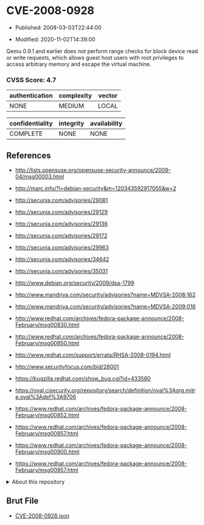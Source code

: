 # CVE-2008-0928

- Published: 2008-03-03T22:44:00

- Modified: 2020-11-02T14:39:00

Qemu 0.9.1 and earlier does not perform range checks for block device read or write requests, which allows guest host users with root privileges to access arbitrary memory and escape the virtual machine.

### CVSS Score: **4.7**

| authentication | complexity | vector |
| --- | --- | --- |
| NONE | MEDIUM | LOCAL |

| confidentiality | integrity | availability |
| --- | --- | --- |
| COMPLETE | NONE | NONE |

## References

* http://lists.opensuse.org/opensuse-security-announce/2009-04/msg00003.html

* http://marc.info/?l=debian-security&m=120343592917055&w=2

* http://secunia.com/advisories/29081

* http://secunia.com/advisories/29129

* http://secunia.com/advisories/29136

* http://secunia.com/advisories/29172

* http://secunia.com/advisories/29963

* http://secunia.com/advisories/34642

* http://secunia.com/advisories/35031

* http://www.debian.org/security/2009/dsa-1799

* http://www.mandriva.com/security/advisories?name=MDVSA-2008:162

* http://www.mandriva.com/security/advisories?name=MDVSA-2009:016

* http://www.redhat.com/archives/fedora-package-announce/2008-February/msg00830.html

* http://www.redhat.com/archives/fedora-package-announce/2008-February/msg00850.html

* http://www.redhat.com/support/errata/RHSA-2008-0194.html

* http://www.securityfocus.com/bid/28001

* https://bugzilla.redhat.com/show_bug.cgi?id=433560

* https://oval.cisecurity.org/repository/search/definition/oval%3Aorg.mitre.oval%3Adef%3A9706

* https://www.redhat.com/archives/fedora-package-announce/2008-February/msg00852.html

* https://www.redhat.com/archives/fedora-package-announce/2008-February/msg00857.html

* https://www.redhat.com/archives/fedora-package-announce/2008-February/msg00900.html

* https://www.redhat.com/archives/fedora-package-announce/2008-February/msg00957.html

<details>
<summary>About this repository</summary> 

  This repository is part of the project [Live Hack CVE](https://github.com/Live-Hack-CVE). Main website can be found [www.live-hack.org](https://www.live-hack.org) 
  
  Made by [Sn0wAlice](https://github.com/Sn0wAlice) for the people that care about security and need to have a feed of the latest CVEs. Hope you enjoy it, don't forget to star the repo and follow me on [Twitter](https://twitter.com/Sn0wAlice) and [Github](https://github.com/Sn0wAlice). And that is my [personnal website](https://www.alice-snow.me/)

  - [Home Page](https://github.com/Live-Hack-CVE)
  - [Framework](https://github.com/Live-Hack-CVE/cve-framework)
  - [CVE database](https://github.com/Live-Hack-CVE/full_database)
  - [Changelog](https://github.com/Live-Hack-CVE/Changelog)
</details>

## Brut File

* [CVE-2008-0928.json](https://raw.githubusercontent.com/Live-Hack-CVE/full_database/main/cves/2008/CVE-2008-0928.json)

